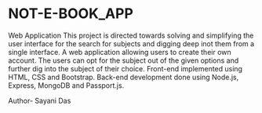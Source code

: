 # NOT-E-BOOK_APP
Web Application
This project is directed towards solving and simplifying the user interface for the search for subjects and digging deep inot them from a single interface.
A web application allowing users to create their own account. The users can 
opt for the subject out of the given options and further dig into the subject of 
their choice.
Front-end implemented using HTML, CSS and Bootstrap.
Back-end development done using Node.js, Express, MongoDB and Passport.js.

Author- Sayani Das
